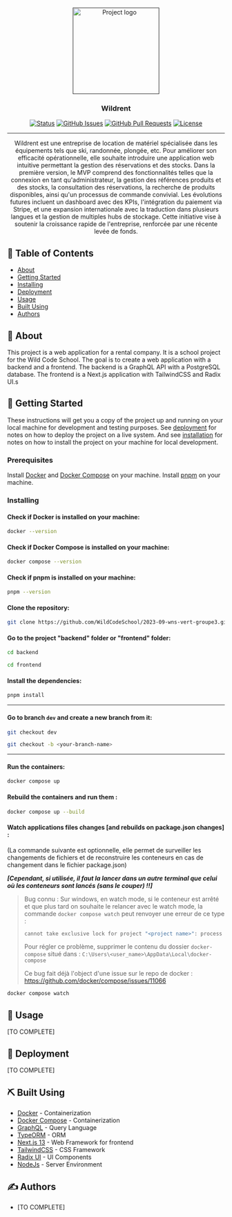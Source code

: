 <p align="center">
  <a href="" rel="noopener">
    <img width=200px height=200px src="https://img.evbuc.com/https%3A%2F%2Fcdn.evbuc.com%2Fimages%2F525050889%2F430755355196%2F1%2Foriginal.20230530-103808?w=225&auto=format%2Ccompress&q=75&sharp=10&s=fc18d967ea65d9b045bc052d35e0730e" alt="Project logo">
  </a>
</p>

<h3 align="center">Wildrent</h3>

<div align="center">

[![Status](https://img.shields.io/badge/status-active-success.svg)]()
[![GitHub Issues](https://img.shields.io/github/issues/kylelobo/The-Documentation-Compendium.svg)](https://github.com/WildCodeSchool/2023-09-wns-vert-groupe3/issues)
[![GitHub Pull Requests](https://img.shields.io/github/issues-pr/kylelobo/The-Documentation-Compendium.svg)](https://github.com/WildCodeSchool/2023-09-wns-vert-groupe3/pulls)
[![License](https://img.shields.io/badge/license-MIT-blue.svg)](/LICENSE)

</div>

---

<p align="center">
  Wildrent est une entreprise de location de matériel spécialisée dans les équipements tels que ski, randonnée, plongée, etc. Pour améliorer son efficacité opérationnelle, elle souhaite introduire une application web intuitive permettant la gestion des réservations et des stocks. Dans la première version, le MVP comprend des fonctionnalités telles que la connexion en tant qu'administrateur, la gestion des références produits et des stocks, la consultation des réservations, la recherche de produits disponibles, ainsi qu'un processus de commande convivial. Les évolutions futures incluent un dashboard avec des KPIs, l'intégration du paiement via Stripe, et une expansion internationale avec la traduction dans plusieurs langues et la gestion de multiples hubs de stockage. Cette initiative vise à soutenir la croissance rapide de l'entreprise, renforcée par une récente levée de fonds.
</p>

## 📝 Table of Contents

- [About](#about)
- [Getting Started](#getting_started)
- [Installing](#installing)
- [Deployment](#deployment)
- [Usage](#usage)
- [Built Using](#built_using)
- [Authors](#authors)

## 🧐 About <a name = "about"></a>

This project is a web application for a rental company. It is a school project for the Wild Code School. The goal is to create a web application with a backend and a frontend. The backend is a GraphQL API with a PostgreSQL database. The frontend is a Next.js application with TailwindCSS and Radix UI.s

## 🏁 Getting Started <a name = "getting_started"></a>

These instructions will get you a copy of the project up and running on your local machine for development and testing purposes. See [deployment](#deployment) for notes on how to deploy the project on a live system. And see [installation](#installing) for notes on how to install the project on your machine for local development.

### Prerequisites

Install [Docker](https://www.docker.com/) and [Docker Compose](https://docs.docker.com/compose/) on your machine.
Install [pnpm](https://pnpm.io/) on your machine.

### Installing <a name = "installing"></a>

#### Check if Docker is installed on your machine:

```bash
docker --version
```

#### Check if Docker Compose is installed on your machine:

```bash
docker compose --version
```

#### Check if pnpm is installed on your machine:

```bash
pnpm --version
```

#### Clone the repository:

```bash
git clone https://github.com/WildCodeSchool/2023-09-wns-vert-groupe3.git
```

#### Go to the project "backend" folder or "frontend" folder:

```bash
cd backend

cd frontend
```

#### Install the dependencies:

```bash
pnpm install
```

---

#### Go to branch `dev` and create a new branch from it:

```bash
git checkout dev

git checkout -b <your-branch-name>
```

---

#### Run the containers:

```bash
docker compose up
```

#### Rebuild the containers and run them :

```bash
docker compose up --build
```

#### Watch applications files changes [and rebuilds on package.json changes] :

(La commande suivante est optionnelle, elle permet de surveiller les changements de fichiers et de reconstruire les conteneurs en cas de changement dans le fichier package.json)

**_[Cependant, si utilisée, il faut la lancer dans un autre terminal que celui où les conteneurs sont lancés (sans le couper) !!]_**

> Bug connu :
> Sur windows, en watch mode, si le conteneur est arrêté et que plus tard on souhaite le relancer avec le watch mode, la commande `docker compose watch` peut renvoyer une erreur de ce type :
>
> ```BASH
> cannot take exclusive lock for project "<project name>": process with PID <pid> is still running
> ```
>
> Pour régler ce problème, supprimer le contenu du dossier `docker-compose` situé dans :
> `C:\Users\<user_name>\AppData\Local\docker-compose`
>
> Ce bug fait déjà l'object d'une issue sur le repo de docker :
> https://github.com/docker/compose/issues/11066

```bash
docker compose watch
```

## 🎈 Usage <a name="usage"></a>

[TO COMPLETE]

## 🚀 Deployment <a name = "deployment"></a>

[TO COMPLETE]

## ⛏️ Built Using <a name = "built_using"></a>

- [Docker](https://www.docker.com/) - Containerization
- [Docker Compose](https://docs.docker.com/compose/) - Containerization
- [GraphQL](https://graphql.org/) - Query Language
- [TypeORM](https://typeorm.io/) - ORM
- [Next.js 13](https://nextjs.org) - Web Framework for frontend
- [TailwindCSS](https://tailwindcss.com/) - CSS Framework
- [Radix UI](https://radix-ui.com/) - UI Components
- [NodeJs](https://nodejs.org/en/) - Server Environment

## ✍️ Authors <a name = "authors"></a>

- [TO COMPLETE]
